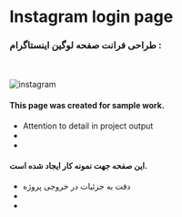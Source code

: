 # Instagram login page

### طراحی فرانت صفحه لوگین اینستاگرام :
<br><br>
![instagram](https://github.com/mikaela4518/Instagram.project/assets/143528080/4d1a1c59-6f08-4c17-91fe-51d523cebeb8)
<br>

#### This page was created for sample work. <br>
- Attention to detail in project output <br>
-
-


#### این صفحه جهت نمونه کار ایجاد شده است.<br>

- دقت به جزئیات در خروجی پروژه <br>
-
-
